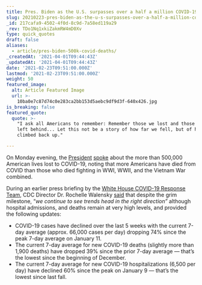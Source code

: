```yaml
---
title: Pres. Biden as the U.S. surpasses over a half a million COVID-19 deaths.
slug: 20210223-pres-biden-as-the-u-s-surpasses-over-a-half-a-million-covid-19-deaths
_id: 217cafa9-4502-4f0d-8c9d-7a58ed119a29
_rev: TDo1Nq1xkiZakmRW4mD0Xv
type: quick_quotes
draft: false
aliases:
  - article/pres-biden-500k-covid-deaths/
_createdAt: '2021-04-01T09:44:43Z'
_updatedAt: '2021-04-01T09:44:43Z'
date: '2021-02-23T09:51:00.000Z'
lastmod: '2021-02-23T09:51:00.000Z'
weight: 50
featured_image:
  alt: Article Featured Image
  url: >-
    10ba0e7c87d74c0e283ca2bb153d5aebc9df9d3f-640x426.jpg
is_breaking: false
featured_quote:
  quote: >-
    "I ask all Americans to remember: Remember those we lost and those who are
    left behind... Let this not be a story of how far we fell, but of how far we
    climbed back up."

---
```

On Monday evening, the [President](https://www.youtube.com/watch?v=8Te4ES1TeJ0&ab_channel=CNBCTelevision) [spoke](https://www.whitehouse.gov/briefing-room/speeches-remarks/2021/02/22/remarks-by-president-biden-on-the-more-than-500000-american-lives-lost-to-covid-19/) about the more than 500,000 American lives lost to COVID-19, noting that more Americans have died from COVID than those who died fighting in WWI, WWII, and the Vietnam War combined.

During an earlier press briefing by the [White House COVID-19 Response Team](https://www.c-span.org/video/?509224-1/white-house-covid-19-response-team-briefing), CDC Director Dr. Rochelle Walensky [said](https://www.whitehouse.gov/briefing-room/press-briefings/2021/02/22/press-briefing-by-white-house-covid-19-response-team-and-public-health-officials-6/) that despite the grim milestone, “_we continue to see trends head in the right direction”_ although hospital admissions, and deaths remain at very high levels, and provided the following updates:

* COVID-19 cases have declined over the last 5 weeks with the current 7-day average (approx. 66,000 cases per day) dropping 74% since the peak 7-day average on January 11.
* The current 7-day average for new COVID-19 deaths (slightly more than 1,900 deaths) have dropped 39% since the prior 7-day average — that’s the lowest since the beginning of December.
* The current 7-day average for new COVID-19 hospitalizations (6,500 per day) have declined 60% since the peak on January 9 — that’s the lowest since last fall.